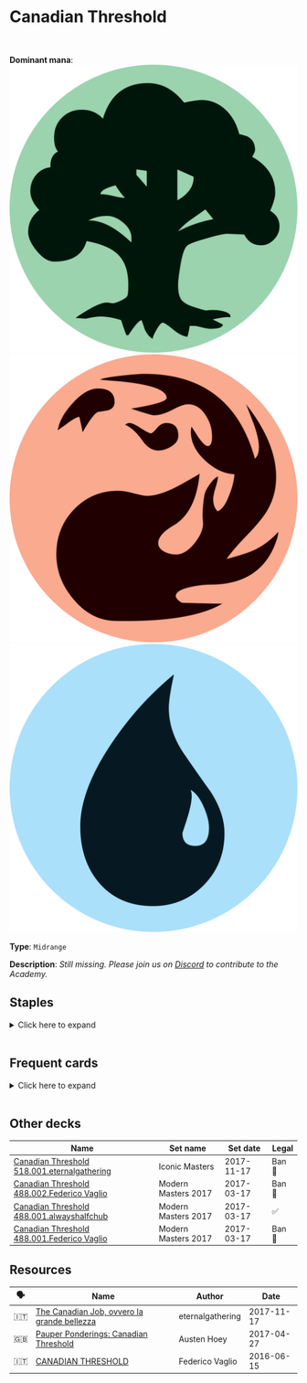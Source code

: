 <!-- This page is automatically generated by Myr: do not update it manually. Changes directly applied here will be lost. -->
# Canadian Threshold
<br/>


**Dominant mana**: <img src="../resources/images/mana/G.png" class="dominant-mana-icon"/> <img src="../resources/images/mana/R.png" class="dominant-mana-icon"/> <img src="../resources/images/mana/U.png" class="dominant-mana-icon"/>

**Type**: `Midrange`

**Description**: _Still missing. Please join us on [Discord](https://discord.gg/fYQbpjjkQ3) to contribute to the Academy._


## **Staples**

<details>
  <summary>Click here to expand</summary>
<a href="https://scryfall.com/card/c21/115/brainstorm"><img src="https://c1.scryfall.com/file/scryfall-cards/normal/front/0/3/0359f212-9564-41a9-870b-d2c57455a695.jpg" class="archetype-card rounded-image"/></a>
<a href="https://scryfall.com/card/isd/51/delver-of-secrets-insectile-aberration"><img src="https://c1.scryfall.com/file/scryfall-cards/normal/front/1/1/11bf83bb-c95b-4b4f-9a56-ce7a1816307a.jpg" class="archetype-card rounded-image"/></a>
<a href="https://scryfall.com/card/jmp/342/lightning-bolt"><img src="https://c1.scryfall.com/file/scryfall-cards/normal/front/c/e/ce711943-c1a1-43a0-8b89-8d169cfb8e06.jpg" class="archetype-card rounded-image"/></a>
<a href="https://scryfall.com/card/mh1/174/nimble-mongoose"><img src="https://c1.scryfall.com/file/scryfall-cards/normal/front/8/a/8a6374ad-71be-422e-bd76-4f08fbf43048.jpg" class="archetype-card rounded-image"/></a>
</details><br/>



## **Frequent cards**

<details>
  <summary>Click here to expand</summary>
<a href="https://scryfall.com/card/uma/156/basking-rootwalla"><img src="https://c1.scryfall.com/file/scryfall-cards/normal/front/2/6/26bfde99-7761-48e1-851a-522f888d0f6c.jpg" class="archetype-card rounded-image"/></a>
<a href="https://scryfall.com/card/pls/22/confound"><img src="https://c1.scryfall.com/file/scryfall-cards/normal/front/4/f/4f3b7d39-ce98-48e2-b2bf-0d55b4d3102b.jpg" class="archetype-card rounded-image"/></a>
<a href="https://scryfall.com/card/mh2/267/counterspell"><img src="https://c1.scryfall.com/file/scryfall-cards/normal/front/1/9/1920dae4-fb92-4f19-ae4b-eb3276b8dac7.jpg" class="archetype-card rounded-image"/></a>
<a href="https://scryfall.com/card/ema/44/daze"><img src="https://c1.scryfall.com/file/scryfall-cards/normal/front/f/0/f05e9a3e-8a35-4687-85cb-e31b3927a5e2.jpg" class="archetype-card rounded-image"/></a>
<a href="https://scryfall.com/card/bfz/76/dispel"><img src="https://c1.scryfall.com/file/scryfall-cards/normal/front/b/c/bceab6b3-6b64-4964-a501-ce806a6c13ad.jpg" class="archetype-card rounded-image"/></a>
<a href="https://scryfall.com/card/c21/89/dispellers-capsule"><img src="https://c1.scryfall.com/file/scryfall-cards/normal/front/e/b/ebecd3d1-15ed-4501-89af-4718a212332d.jpg" class="archetype-card rounded-image"/></a>
<a href="https://scryfall.com/card/c21/168/faithless-looting"><img src="https://c1.scryfall.com/file/scryfall-cards/normal/front/1/d/1d6e5cc9-bd48-41b6-ac20-5a3e38aecdc5.jpg" class="archetype-card rounded-image"/></a>
<a href="https://scryfall.com/card/hou/92/firebrand-archer"><img src="https://c1.scryfall.com/file/scryfall-cards/normal/front/6/d/6ddc6b73-298b-4afa-990a-63706e77dd9f.jpg" class="archetype-card rounded-image"/></a>
<a href="https://scryfall.com/card/nph/35/gitaxian-probe"><img src="https://c1.scryfall.com/file/scryfall-cards/normal/front/9/9/995486ce-58bb-4753-a812-0ca73ef1a235.jpg" class="archetype-card rounded-image"/></a>
<a href="https://scryfall.com/card/jvc/27/gush"><img src="https://c1.scryfall.com/file/scryfall-cards/normal/front/d/4/d4a3a921-3b7f-474c-b8c3-67a1a6ba5cc1.jpg" class="archetype-card rounded-image"/></a>
<a href="https://scryfall.com/card/uma/170/hooting-mandrills"><img src="https://c1.scryfall.com/file/scryfall-cards/normal/front/6/d/6dfbd094-1d59-4539-80e1-595227d3e64d.jpg" class="archetype-card rounded-image"/></a>
<a href="https://scryfall.com/card/2xm/208/manamorphose"><img src="https://c1.scryfall.com/file/scryfall-cards/normal/front/f/a/faf9070e-14be-4ce5-a19a-6addc79359c1.jpg" class="archetype-card rounded-image"/></a>
<a href="https://scryfall.com/card/ema/60/memory-lapse"><img src="https://c1.scryfall.com/file/scryfall-cards/normal/front/3/0/30202613-d05f-4f47-af97-d0b75ccac293.jpg" class="archetype-card rounded-image"/></a>
<a href="https://scryfall.com/card/jud/46/mental-note"><img src="https://c1.scryfall.com/file/scryfall-cards/normal/front/1/f/1f343724-6ecd-494f-8bfc-93676af4e173.jpg" class="archetype-card rounded-image"/></a>
<a href="https://scryfall.com/card/c21/125/ponder"><img src="https://c1.scryfall.com/file/scryfall-cards/normal/front/9/c/9cee2eb1-f60e-4626-ba4a-b543142ca950.jpg" class="archetype-card rounded-image"/></a>
<a href="https://scryfall.com/card/me3/47/remove-soul"><img src="https://c1.scryfall.com/file/scryfall-cards/normal/front/7/5/75c4b4d6-2230-4fb0-b127-b9e820d56048.jpg" class="archetype-card rounded-image"/></a>
<a href="https://scryfall.com/card/uma/68/rune-snag"><img src="https://c1.scryfall.com/file/scryfall-cards/normal/front/4/0/40d72a34-0f31-4fec-b5a5-4574199bc312.jpg" class="archetype-card rounded-image"/></a>
<a href="https://scryfall.com/card/csp/97/skred"><img src="https://c1.scryfall.com/file/scryfall-cards/normal/front/b/3/b3d6d42a-7607-4361-acc4-7f3cb956bfc9.jpg" class="archetype-card rounded-image"/></a>
<a href="https://scryfall.com/card/mm3/53/tandem-lookout"><img src="https://c1.scryfall.com/file/scryfall-cards/normal/front/3/e/3e44b411-ccb8-44c8-a021-2372c945f0d3.jpg" class="archetype-card rounded-image"/></a>
<a href="https://scryfall.com/card/jmp/365/thermo-alchemist"><img src="https://c1.scryfall.com/file/scryfall-cards/normal/front/b/3/b37c1b56-621a-4908-89b2-21622d195223.jpg" class="archetype-card rounded-image"/></a>
<a href="https://scryfall.com/card/jmp/185/thought-scour"><img src="https://c1.scryfall.com/file/scryfall-cards/normal/front/1/4/142944d5-1b11-4ec4-b6b4-b5c03e682cd3.jpg" class="archetype-card rounded-image"/></a>
<a href="https://scryfall.com/card/mm2/66/vapor-snag"><img src="https://c1.scryfall.com/file/scryfall-cards/normal/front/5/9/59f26d0a-e9f3-442f-b5c6-8016cf736432.jpg" class="archetype-card rounded-image"/></a>
<a href="https://scryfall.com/card/ema/191/werebear"><img src="https://c1.scryfall.com/file/scryfall-cards/normal/front/2/2/224ea635-b95b-4803-8716-edd4cb655923.jpg" class="archetype-card rounded-image"/></a>
</details><br/>





## **Other decks**

| Name | Set name | Set date | Legal |
| -----| -------- | -------- | ----- |
| [Canadian Threshold 518.001.eternalgathering](https://www.mtggoldfish.com/deck/4351079) | Iconic Masters | 2017-11-17 | Ban 🔨 |
| [Canadian Threshold 488.002.Federico Vaglio](https://www.mtggoldfish.com/deck/4351957) | Modern Masters 2017 | 2017-03-17 | Ban 🔨 |
| [Canadian Threshold 488.001.alwayshalfchub](https://www.mtggoldfish.com/deck/4351076) | Modern Masters 2017 | 2017-03-17 | ✅ |
| [Canadian Threshold 488.001.Federico Vaglio](https://www.mtggoldfish.com/deck/4351949) | Modern Masters 2017 | 2017-03-17 | Ban 🔨 |






## **Resources**

| 🗣️ | Name | Author | Date |
| -- | ---- | ------ | ---- |
| 🇮🇹 | <a target="_blank" href="https://eternalgathering.altervista.org/the-canadian-job-ovvero-la-grande-bellezza/">The Canadian Job, ovvero la grande bellezza</a> | eternalgathering | 2017-11-17   |
| 🇬🇧 | <a target="_blank" href="http://themanabase.wpengine.com/pauper-ponderings-canadian-threshold/">Pauper Ponderings: Canadian Threshold</a> | Austen Hoey | 2017-04-27   |
| 🇮🇹 | <a target="_blank" href="https://paupernexus.wixsite.com/paupernexus/primer-canadian-threshold">CANADIAN THRESHOLD</a> | Federico Vaglio | 2016-06-15   |

